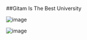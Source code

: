 ##Gitam Is The Best University

![image](https://user-images.githubusercontent.com/67216373/138858837-533f4125-cb36-4a49-bc86-6d48679b3098.png)

![image](https://user-images.githubusercontent.com/67216373/138858907-142bb6c1-e7d5-44de-b3a4-ba6208882b5d.png)
